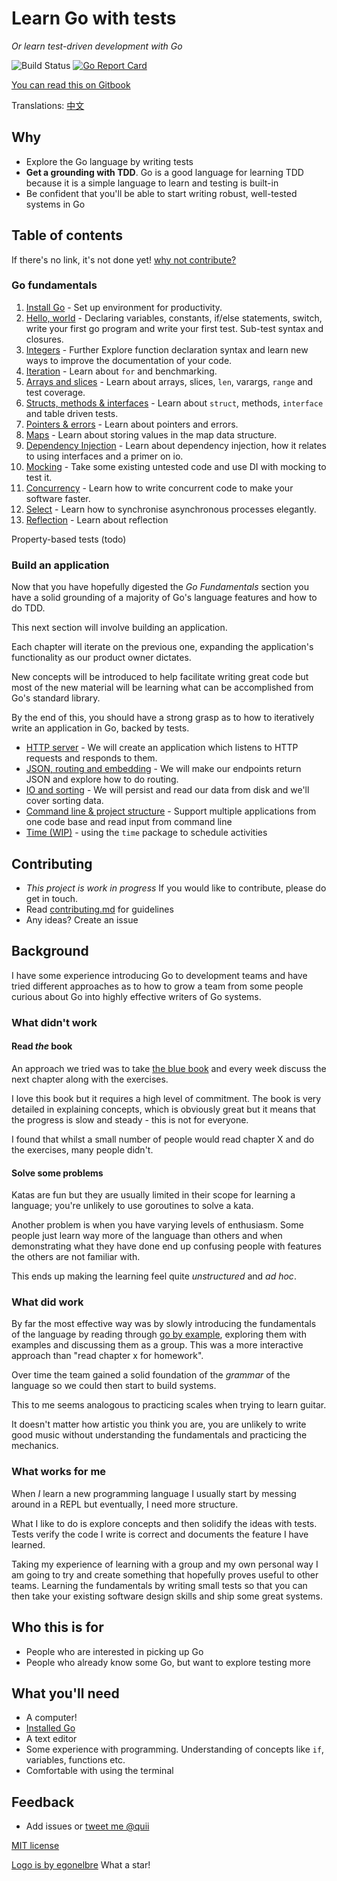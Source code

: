 # Learn Go with tests

_Or learn test-driven development with Go_

![Build Status](https://travis-ci.org/quii/learn-go-with-tests.svg?branch=master)
[![Go Report Card](https://goreportcard.com/badge/github.com/quii/learn-go-with-tests)](https://goreportcard.com/report/github.com/quii/learn-go-with-tests)

[You can read this on Gitbook](https://quii.gitbook.io/learn-go-with-tests)

Translations: [中文](https://studygolang.gitbook.io/learn-go-with-tests)

## Why

* Explore the Go language by writing tests
* **Get a grounding with TDD**. Go is a good language for learning TDD because it is a simple language to learn and testing is built-in
* Be confident that you'll be able to start writing robust, well-tested systems in Go

## Table of contents

If there's no link, it's not done yet! [why not contribute?](contributing.md)

### Go fundamentals

1. [Install Go](install-go.md) - Set up environment for productivity.
2. [Hello, world](hello-world.md) - Declaring variables, constants, if/else statements, switch, write your first go program and write your first test. Sub-test syntax and closures.
3. [Integers](integers.md) - Further Explore function declaration syntax and learn new ways to improve the documentation of your code.
4. [Iteration](iteration.md) - Learn about `for` and benchmarking.
5. [Arrays and slices](arrays-and-slices.md) - Learn about arrays, slices, `len`, varargs, `range` and test coverage.
6. [Structs, methods & interfaces](structs-methods-and-interfaces.md) - Learn about `struct`, methods, `interface` and table driven tests.
7. [Pointers & errors](pointers-and-errors.md) - Learn about pointers and errors.
8. [Maps](maps.md) - Learn about storing values in the map data structure.
9. [Dependency Injection](dependency-injection.md) - Learn about dependency injection, how it relates to using interfaces and a primer on io.
10. [Mocking](mocking.md) - Take some existing untested code and use DI with mocking to test it.
11. [Concurrency](concurrency.md) - Learn how to write concurrent code to make your software faster.
12. [Select](select.md) - Learn how to synchronise asynchronous processes elegantly.
13. [Reflection](reflection.md) - Learn about reflection

Property-based tests \(todo\)

### Build an application

Now that you have hopefully digested the _Go Fundamentals_ section you have a solid grounding of a majority of Go's language features and how to do TDD.

This next section will involve building an application.

Each chapter will iterate on the previous one, expanding the application's functionality as our product owner dictates.

New concepts will be introduced to help facilitate writing great code but most of the new material will be learning what can be accomplished from Go's standard library.

By the end of this, you should have a strong grasp as to how to iteratively write an application in Go, backed by tests.

* [HTTP server](http-server.md) - We will create an application which listens to HTTP requests and responds to them.
* [JSON, routing and embedding](json.md) - We will make our endpoints return JSON and explore how to do routing.
* [IO and sorting](io.md) - We will persist and read our data from disk and we'll cover sorting data.
* [Command line & project structure](command-line.md) - Support multiple applications from one code base and read input from command line
* [Time (WIP)](time.md) - using the `time` package to schedule activities

## Contributing

* _This project is work in progress_ If you would like to contribute, please do get in touch.
* Read [contributing.md](https://github.com/quii/learn-go-with-tests/tree/842f4f24d1f1c20ba3bb23cbc376c7ca6f7ca79a/contributing.md) for guidelines
* Any ideas? Create an issue

## Background

I have some experience introducing Go to development teams and have tried different approaches as to how to grow a team from some people curious about Go into highly effective writers of Go systems.

### What didn't work

#### Read _the_ book

An approach we tried was to take [the blue book](https://www.amazon.co.uk/Programming-Language-Addison-Wesley-Professional-Computing/dp/0134190440) and every week discuss the next chapter along with the exercises.

I love this book but it requires a high level of commitment. The book is very detailed in explaining concepts, which is obviously great but it means that the progress is slow and steady - this is not for everyone.

I found that whilst a small number of people would read chapter X and do the exercises, many people didn't.

#### Solve some problems

Katas are fun but they are usually limited in their scope for learning a language; you're unlikely to use goroutines to solve a kata.

Another problem is when you have varying levels of enthusiasm. Some people just learn way more of the language than others and when demonstrating what they have done end up confusing people with features the others are not familiar with.

This ends up making the learning feel quite _unstructured_ and _ad hoc_.

### What did work

By far the most effective way was by slowly introducing the fundamentals of the language by reading through [go by example](https://gobyexample.com/), exploring them with examples and discussing them as a group. This was a more interactive approach than "read chapter x for homework".

Over time the team gained a solid foundation of the _grammar_ of the language so we could then start to build systems.

This to me seems analogous to practicing scales when trying to learn guitar.

It doesn't matter how artistic you think you are, you are unlikely to write good music without understanding the fundamentals and practicing the mechanics.

### What works for me

When _I_ learn a new programming language I usually start by messing around in a REPL but eventually, I need more structure.

What I like to do is explore concepts and then solidify the ideas with tests. Tests verify the code I write is correct and documents the feature I have learned.

Taking my experience of learning with a group and my own personal way I am going to try and create something that hopefully proves useful to other teams. Learning the fundamentals by writing small tests so that you can then take your existing software design skills and ship some great systems.

## Who this is for

* People who are interested in picking up Go
* People who already know some Go, but want to explore testing more

## What you'll need

* A computer!
* [Installed Go](https://golang.org/)
* A text editor
* Some experience with programming. Understanding of concepts like `if`, variables, functions etc.
* Comfortable with using the terminal

## Feedback

* Add issues or [tweet me @quii](https://twitter.com/quii)

[MIT license](LICENSE.md)

[Logo is by egonelbre](https://github.com/egonelbre) What a star!
